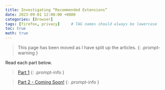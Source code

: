 ```yaml
---
title: Investigating “Recommended Extensions”
date: 2023-09-01 12:00:00 +0800
categories: [Browser]
tags: [firefox, privacy]     # TAG names should always be lowercase
toc: true
math: true
---
```


> This page has been moved as I have split up the articles.
{: .prompt-warning }

Read each part below.

> [Part 1](https://www.coloursofosint.com/posts/Investigating-Firefox-Part-1/)
{: .prompt-info }

> [Part 2 - Coming Soon!](https://www.coloursofosint.com/posts/Investigating-Firefox-Part-2/)
{: .prompt-info }
